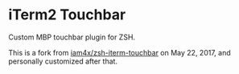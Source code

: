 # iTerm2 Touchbar

Custom MBP touchbar plugin for ZSH.

This is a fork from
[iam4x/zsh-iterm-touchbar](https://github.com/iam4x/zsh-iterm-touchbar) on May
22, 2017, and personally customized after that.
